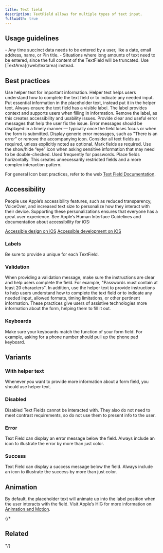 ```yaml
---
title: Text field
description: TextField allows for multiple types of text input.
fullwidth: true
---
```


<ImgContainer src="https://i.pinimg.com/originals/2e/c4/78/2ec4789dce6c4ecf02c06288794f0db5.jpg" alt="A selected text field with a black outline and a default text field with a gray outline." />

## Usage guidelines

<TwoCol>
<Group>
<Do title="When to use" />
- Any time succinct data needs to be entered by a user, like a date, email address, name, or Pin title.

</Group>
<Group>
<Dont title="When not to use" />
- Situations where long amounts of text need to be entered, since the full content of the TextField will be truncated. Use [TextArea](/web/textarea) instead.
</Group>
</TwoCol>

## Best practices

<TwoCol>
<Group>
<ImgContainer src="https://i.pinimg.com/originals/48/78/35/48783577bcbe8160b6732ebb5ef9ff66.jpg" alt="A form field asking for a name. Helper text reads, enter your first and last name." />
<Do title="Do" />
Use helper text for important information. Helper text helps users understand how to complete the text field or to indicate any needed input.
</Group>
<Group>
<ImgContainer src="https://i.pinimg.com/originals/60/15/22/601522feab7fb0f6c36fd1c8cf160fcd.jpg" alt="A form field where the gray text inside the field reads, enter your first and last name." />
<Dont title="Don't" />
Put essential information in the placeholder text, instead put it in the helper text.
</Group>
</TwoCol>

<TwoCol>
<Group>
<ImgContainer src="https://i.pinimg.com/originals/79/2f/02/792f02ddaea082ed8120bc9d4d2154cb.jpg" alt="A form field with a label asking for a username." />
<Do title="Do" />
Always ensure the text field has a visible label. The label provides context and supports users when filling in information.
</Group>
<Group>
<ImgContainer src="https://i.pinimg.com/originals/7f/e6/00/7fe6008974def50bb22964a80e2ba0ba.jpg" alt="A form field without a label, making it unclear what information is expected." />
<Dont title="Don't" />
Remove the label, as this creates accessibility and usability issues.
</Group>
</TwoCol>

<TwoCol>
<Group>
<ImgContainer src="https://i.pinimg.com/originals/8a/15/e9/8a15e93b76666384f47a15c94e4169b6.jpg" alt="A form field with an error. The error text reads, this is not a valid web address." />
<Do title="Do" />
Provide clear and useful error messages that help the user fix the issue. Error messages should be displayed in a timely manner — typically once the field loses focus or when the form is submitted.
</Group>
<Group>
<ImgContainer src="https://i.pinimg.com/originals/c1/17/c0/c117c00b8e41f3c5088db0b46e0835c9.jpg" alt="A form field with an error. The error text reads, there has been an error." />
<Dont title="Don't" />
Display generic error messages, such as "There is an error" or remove the accompanying icon. 
</Group>
</TwoCol>

<TwoCol>
<Group>
<ImgContainer src="https://i.pinimg.com/originals/3c/d3/20/3cd3202749889af54befe89811b707f6.jpg" alt="A form with three fields where the website field is marked as optional." />
<Do title="Do" />
Consider all text fields as required, unless explicitly noted as optional.
</Group>
<Group>
<ImgContainer src="https://i.pinimg.com/originals/c5/5f/e6/c55fe604a01d4619dbb822bb286a9ab6.jpg" alt="A form with three fields where the username field is marked as required." />
<Dont title="Don't" />
Mark fields as required.
</Group>
</TwoCol>

<TwoCol>
<Group>
<ImgContainer src="https://i.pinimg.com/originals/93/94/3c/93943cf5d160f3d9be07a03679550d25.jpg" alt="A password field with an eye icon that allows the user to show hidden text." />
<Do title="Do" />
Use the show/hide “eye” icon when asking sensitive information that may need to be double-checked. Used frequently for passwords. 
</Group>
<Group>
<ImgContainer src="https://i.pinimg.com/originals/2c/07/f9/2c07f99bdba99d43761a790ceb77458b.jpg" alt="Two short text fields side by side instead of stacked." />
<Dont title="Don't" />
Place fields horizontally. This creates unnecessarily restricted fields and a more complex interaction pattern. 
</Group>
</TwoCol>


For general Icon best practices, refer to the web [Text Field Documentation](/web/textfield).

## Accessibility

People use Apple’s accessibility features, such as reduced transparency, VoiceOver, and increased text size to personalize how they interact with their device. Supporting these personalizations ensures that everyone has a great user experience. See Apple’s Human Interface Guidelines and documentation about accessibility for iOS:

[Accessible design on iOS](https://developer.apple.com/design/human-interface-guidelines/accessibility/overview/introduction/)
[Accessible development on iOS](https://developer.apple.com/accessibility/ios/)


### Labels
Be sure to provide a unique for each TextField.


### Validation
When providing a validation message, make sure the instructions are clear and help users complete the field. For example, "Passwords must contain at least 20 characters". In addition, use the helper text to provide instructions to help users understand how to complete the text field or to indicate any needed input, allowed formats, timing limitations, or other pertinent information.
These practices give users of assistive technologies more information about the form, helping them to fill it out.


### Keyboards
Make sure your keyboards match the function of your form field. For example, asking for a phone number should pull up the phone pad keyboard.


## Variants

### With helper text
Whenever you want to provide more information about a form field, you should use helper text.
<ImgContainer src="https://i.pinimg.com/originals/68/48/66/684866b8a4727cd935a5ffd6271929ac.jpg" alt="A form field with helper text under the form that reads, enter a valid web address." />

### Disabled
Disabled Text Fields cannot be interacted with. They also do not need to meet contrast requirements, so do not use them to present info to the user.
<ImgContainer src="https://i.pinimg.com/originals/40/73/46/407346698b902751d4bc78e4d817c5c5.jpg" alt="A disabled text field that is grayed out and not interactive." />

### Error
Text Field can display an error message below the field. Always include an icon to illustrate the error by more than just color. 
<ImgContainer src="https://i.pinimg.com/originals/9d/02/d4/9d02d4d386da2010e4c50fa50d8c2cc8.jpg" alt="A form field with an error. The error text reads, that username is not available." />

### Success
Text Field can display a success message below the field. Always include an icon to illustrate the success by more than just color. 
<ImgContainer src="https://i.pinimg.com/originals/41/66/b5/4166b58231fa38697bd1d8a91e18255d.jpg" alt="A text field that was successfully submitted. The success text reads, that username is available." />

## Animation
By default, the placeholder text will animate up into the label position when the user interacts with the field. Visit Apple’s HIG for more information on [Animation and Motion](https://developer.apple.com/design/human-interface-guidelines/ios/visual-design/animation/).

{/*
## Related

<TwoCol>

<IllustrationCard
  title="TextArea"
  description="TextArea allows for multi-line input."
  color="green-matchacado-50"
  image="text-area"
/>

<IllustrationCard
  title="SelectList"
  description="SelectList displays a list of actions or options using the browser’s native select."
  color="green-matchacado-50"
  image="select-list"
/>

</TwoCol> */}
